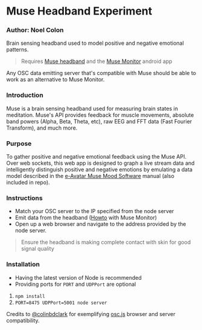 # Muse Headband Experiment
### Author: Noel Colon
Brain sensing headband used to model positive and negative emotional patterns.
> Requires [Muse headband](http://www.choosemuse.com/) and the [Muse Monitor](https://play.google.com/store/apps/details?id=com.sonicPenguins.museMonitor&hl=en) android app

Any OSC data emitting server that's compatible with Muse should be able to work as an alternative to Muse Monitor.

### Introduction
Muse is a brain sensing headband used for measuring brain states in meditation. Muse's API provides feedback for muscle movements, absolute band powers (Alpha, Beta, Theta, etc), raw EEG and FFT data (Fast Fourier Transform), and much more.

### Purpose
To gather positive and negative emotional feedback using the Muse API.
Over web sockets, this web app is designed to graph a live stream data and intelligently distinguish positive and negative emotions by emulating a data model described in the [e-Avatar Muse Mood Software](http://www.brainm.com/software/muse/MOOD%20MANUAL.pdf) manual (also included in repo).

### Instructions
* Match your OSC server to the IP specified from the node server
* Emit data from the headband ([Howto](http://www.musemonitor.com/Technical_Manual.php#help_streaming) with Muse Monitor)
* Open up a web browser and navigate to the address provided by the node server.
> Ensure the headband is making complete contact with skin for good signal quality
### Installation
* Having the latest version of Node is recommended
* Providing ports for `PORT` and `UDPPort` are optional
 
1. ```npm install```
2. ``` PORT=8475 UDPPort=5001 node server ```

Credits to [@colinbdclark](https://github.com/colinbdclark/) for exemplifying [osc.js](https://github.com/colinbdclark/osc.js/) browser and server compatibility.